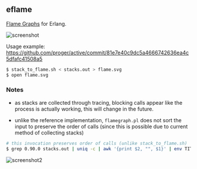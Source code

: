 ## eflame

[Flame Graphs](http://dtrace.org/blogs/brendan/2011/12/16/flame-graphs/) for Erlang.

![screenshot](http://i.imgur.com/EsiPMxY.png)

Usage example: https://github.com/proger/active/commit/81e7e40c9dc5a4666742636ea4c5dfafc41508a5

```sh
$ stack_to_flame.sh < stacks.out > flame.svg
$ open flame.svg
```

### Notes

* as stacks are collected through tracing, blocking calls appear like the process is actually working,
  this will change in the future.

* unlike the reference implementation, `flamegraph.pl` does not sort the input to preserve the order of calls
  (since this is possible due to current method of collecting stacks)

```sh
# this invocation preserves order of calls (unlike stack_to_flame.sh)
$ grep 0.90.0 stacks.out | uniq -c | awk '{print $2, "", $1}' | env TITLE='rebar compile apps=eflame' deps/eflame/flamegraph.pl > flame.svg
```

![screenshot2](http://i.imgur.com/UG6W9G0.png)
